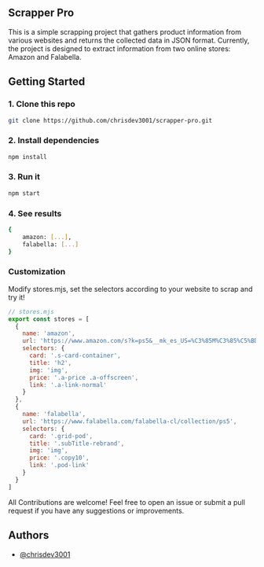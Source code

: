 ## Scrapper Pro

This is a simple scrapping project that gathers product information from various websites 
and returns the collected data in JSON format. 
Currently, the project is designed to extract information from two online stores: 
Amazon and Falabella.

## Getting Started

### 1. Clone this repo

```bash
git clone https://github.com/chrisdev3001/scrapper-pro.git
```

### 2. Install dependencies

```bash
npm install
```

### 3. Run it

```bash
npm start
```

### 4. See results

```bash
{
    amazon: [...],
    falabella: [...]
}
```

### Customization

Modify stores.mjs, set the selectors according to your website to scrap and try it!

```javascript
// stores.mjs
export const stores = [
  {
    name: 'amazon',
    url: 'https://www.amazon.com/s?k=ps5&__mk_es_US=%C3%85M%C3%85%C5%BD%C3%95%C3%91&crid=3BI8KJRYNPN8C&sprefix=ps5%2Caps%2C180&ref=nb_sb_noss_1',
    selectors: {
      card: '.s-card-container',
      title: 'h2',
      img: 'img',
      price: '.a-price .a-offscreen',
      link: '.a-link-normal'
    }
  },
  {
    name: 'falabella',
    url: 'https://www.falabella.com/falabella-cl/collection/ps5',
    selectors: {
      card: '.grid-pod',
      title: '.subTitle-rebrand',
      img: 'img',
      price: '.copy10',
      link: '.pod-link'
    }
  }
]

```

All Contributions are welcome! Feel free to open an issue or submit a pull request if you have any suggestions or improvements.

## Authors

- [@chrisdev3001](https://www.github.com/chrisdev3001)
